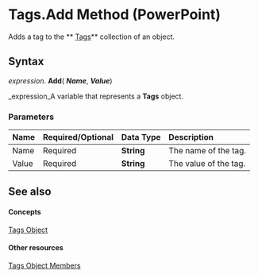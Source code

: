 
# Tags.Add Method (PowerPoint)

Adds a tag to the  ** [Tags](75ecbd43-0aa7-d49d-f1f5-c6c21d8babee.md)** collection of an object.


## Syntax

 _expression_. **Add**( **_Name_**,  **_Value_**)

 _expression_A variable that represents a  **Tags** object.


### Parameters



|**Name**|**Required/Optional**|**Data Type**|**Description**|
|:-----|:-----|:-----|:-----|
|Name|Required| **String**|The name of the tag.|
|Value|Required| **String**|The value of the tag.|

## See also


#### Concepts


 [Tags Object](75ecbd43-0aa7-d49d-f1f5-c6c21d8babee.md)
#### Other resources


 [Tags Object Members](84cbae4b-cc7a-7d0f-7eb7-f4c3f5d63991.md)
